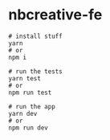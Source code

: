 # nbcreative-fe

```
# install stuff
yarn
# or
npm i

# run the tests
yarn test
# or
npm run test

# run the app
yarn dev
# or
npm run dev
```
